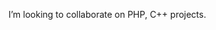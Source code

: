 I’m looking to collaborate on PHP, C++ projects.

<!---
onizu-db/onizu-db is a ✨ special ✨ repository because its `README.md` (this file) appears on your GitHub profile.
You can click the Preview link to take a look at your changes.
--->
